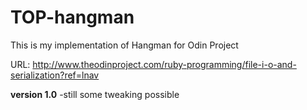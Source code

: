 # TOP-hangman

This is my implementation of Hangman for Odin Project

URL: http://www.theodinproject.com/ruby-programming/file-i-o-and-serialization?ref=lnav

**version 1.0**
-still some tweaking possible
